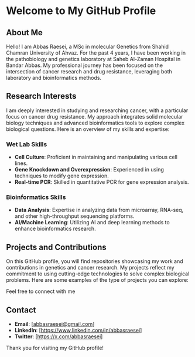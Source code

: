 # Welcome to My GitHub Profile

## About Me

Hello! I am Abbas Raesei, a MSc in molecular Genetics from Shahid Chamran University of Ahvaz. For the past 4 years, I have been working in the pathobiology and genetics laboratory at Saheb Al-Zaman Hospital in Bandar Abbas. My professional journey has been focused on the intersection of cancer research and drug resistance, leveraging both laboratory and bioinformatics methods.

## Research Interests

I am deeply interested in studying and researching cancer, with a particular focus on cancer drug resistance. My approach integrates solid molecular biology techniques and advanced bioinformatics tools to explore complex biological questions. Here is an overview of my skills and expertise:

### Wet Lab Skills
- **Cell Culture**: Proficient in maintaining and manipulating various cell lines.
- **Gene Knockdown and Overexpression**: Experienced in using techniques to modify gene expression.
- **Real-time PCR**: Skilled in quantitative PCR for gene expression analysis.

### Bioinformatics Skills
- **Data Analysis**: Expertise in analyzing data from microarray, RNA-seq, and other high-throughput sequencing platforms.
- **AI/Machine Learning**: Utilizing AI and deep learning methods to enhance bioinformatics research.

## Projects and Contributions

On this GitHub profile, you will find repositories showcasing my work and contributions in genetics and cancer research. My projects reflect my commitment to using cutting-edge technologies to solve complex biological problems. Here are some examples of the type of projects you can explore:

Feel free to connect with me 

## Contact

- **Email**: [abbasraesei@gmail.com]
- **LinkedIn**: [https://www.linkedin.com/in/abbasraesei]
- **Twitter**: [https://x.com/abbasraesei]

Thank you for visiting my GitHub profile!
```
